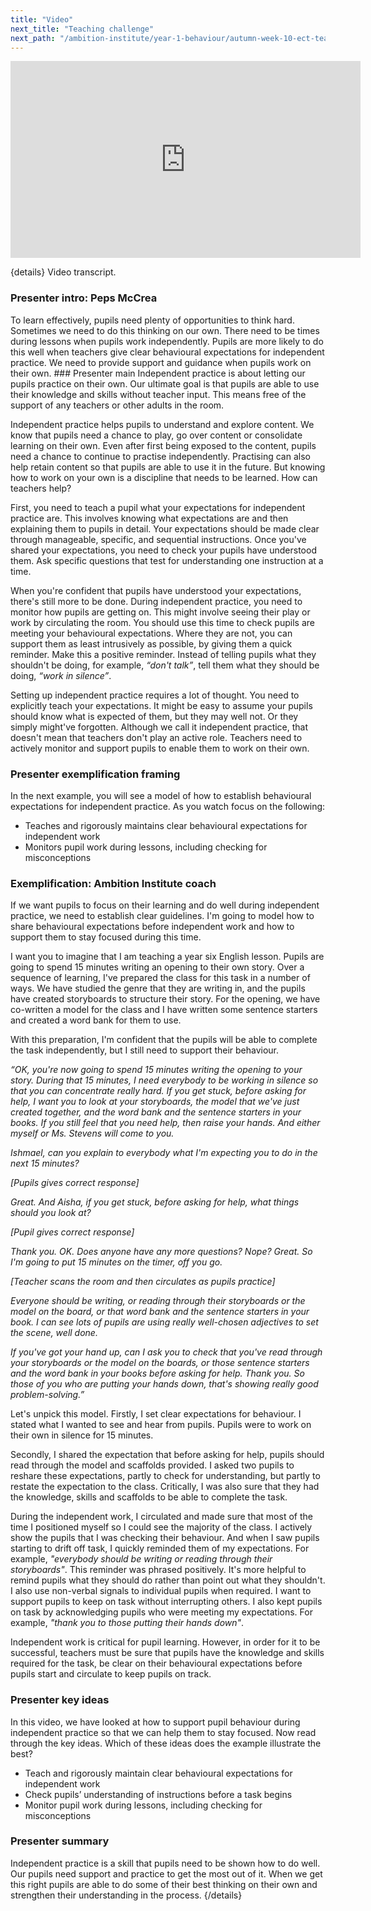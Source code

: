 ```yaml
---
title: "Video"
next_title: "Teaching challenge"
next_path: "/ambition-institute/year-1-behaviour/autumn-week-10-ect-teaching-challenge"
---
```


<iframe width="560" height="315" src="https://www.youtube.com/embed/akOyC9epHEY" title="YouTube video player" frameborder="0" allow="accelerometer; autoplay; clipboard-write; encrypted-media; gyroscope; picture-in-picture; web-share" allowfullscreen></iframe>


{details}
Video transcript.



<h3 class="p1">
  <span class="s1">Presenter intro: Peps McCrea</span>
</h3>
To learn effectively, pupils need plenty of opportunities to think hard. Sometimes
we need to do this thinking on our own. There need to be times during lessons when
pupils work independently. Pupils are more likely to do this well when teachers give
clear behavioural expectations for independent practice. We need to provide support
and guidance when pupils work on their own.
### Presenter main
Independent practice is about letting our pupils practice on their own. Our ultimate
goal is that pupils are able to use their knowledge and skills without teacher input.
This means free of the support of any teachers or other adults in the room.

Independent practice helps pupils to understand and explore content. We know that pupils need a chance to play, go over content or consolidate learning on their own. Even after first being exposed to the content, pupils need a chance to continue to practise independently. Practising can also help retain content so that pupils are able to use it in the future. But knowing how to work on your own is a discipline that needs to be learned. How can teachers help?

First, you need to teach a pupil what your expectations for independent practice are. This involves knowing what expectations are and then explaining them to pupils in detail. Your expectations should be made clear through manageable, specific, and sequential instructions. Once you've shared your expectations, you need to check your pupils have understood them. Ask specific questions that test for understanding one instruction at a time.

When you're confident that pupils have understood your expectations, there's still more to be done. During independent practice, you need to monitor how pupils are getting on. This might involve seeing their play or work by circulating the room. You should use this time to check pupils are meeting your behavioural expectations. Where they are not, you can support them as least intrusively as possible, by giving them a quick reminder. Make this a positive reminder. Instead of telling pupils what they shouldn't be doing, for example, _“don't talk”_, tell them what they should be doing, _“work in silence”_.

Setting up independent practice requires a lot of thought. You need to explicitly teach your expectations. It might be easy to assume your pupils should know what is expected of them, but they may well not. Or they simply might've forgotten. Although we call it independent practice, that doesn't mean that teachers don't play an active role. Teachers need to actively monitor and support pupils to enable them to work on their own.

### Presenter exemplification framing
In the next example, you will see a model of how to establish behavioural expectations
for independent practice. As you watch focus on the following:

- Teaches and rigorously maintains clear behavioural expectations for independent work
- Monitors pupil work during lessons, including checking for misconceptions

### Exemplification: Ambition Institute coach
If we want pupils to focus on their learning and do well during independent
practice, we need to establish clear guidelines. I'm going to model how to share
behavioural expectations before independent work and how to support them to stay
focused during this time.

I want you to imagine that I am teaching a year six English lesson. Pupils are going to spend 15 minutes writing an opening to their own story. Over a sequence of learning, I've prepared the class for this task in a number of ways. We have studied the genre that they are writing in, and the pupils have created storyboards to structure their story. For the opening, we have co-written a model for the class and I have written some sentence starters and created a word bank for them to use.

With this preparation, I'm confident that the pupils will be able to complete the task independently, but I still need to support their behaviour.

_“OK, you're now going to spend 15 minutes writing the opening to your story. During that 15 minutes, I need everybody to be working in silence so that you can concentrate really hard. If you get stuck, before asking for help, I want you to look at your storyboards, the model that we've just created together, and the word bank and the sentence starters in your books. If you still feel that you need help, then raise your hands. And either myself or Ms. Stevens will come to you._

_Ishmael, can you explain to everybody what I'm expecting you to do in the next 15 minutes?_

_[Pupils gives correct response]_

_Great. And Aisha, if you get stuck, before asking for help, what things should you look at?_

_[Pupil gives correct response]_

_Thank you. OK. Does anyone have any more questions? Nope? Great. So I'm going to put 15 minutes on the timer, off you go._

_[Teacher scans the room and then circulates as pupils practice]_

_Everyone should be writing, or reading through their storyboards or the model on the board, or that word bank and the sentence starters in your book. I can see lots of pupils are using really well-chosen adjectives to set the scene, well done._

_If you've got your hand up, can I ask you to check that you've read through your storyboards or the model on the boards, or those sentence starters and the word bank in your books before asking for help. Thank you. So those of you who are putting your hands down, that's showing really good problem-solving.”_

Let's unpick this model. Firstly, I set clear expectations for behaviour. I stated what I wanted to see and hear from pupils. Pupils were to work on their own in silence for 15 minutes.

Secondly, I shared the expectation that before asking for help, pupils should read through the model and scaffolds provided. I asked two pupils to reshare these expectations, partly to check for understanding, but partly to restate the expectation to the class. Critically, I was also sure that they had the knowledge, skills and scaffolds to be able to complete the task.

During the independent work, I circulated and made sure that most of the time I positioned myself so I could see the majority of the class. I actively show the pupils that I was checking their behaviour. And when I saw pupils starting to drift off task, I quickly reminded them of my expectations. For example, _"everybody should be writing or reading through their storyboards"_. This reminder was phrased positively. It's more helpful to remind pupils what they should do rather than point out what they shouldn't. I also use non-verbal signals to individual pupils when required. I want to support pupils to keep on task without interrupting others. I also kept pupils on task by acknowledging pupils who were meeting my expectations. For example, _"thank you to those putting their hands down"_.

Independent work is critical for pupil learning. However, in order for it to be successful, teachers must be sure that pupils have the knowledge and skills required for the task, be clear on their behavioural expectations before pupils start and circulate to keep pupils on track.

### Presenter key ideas
In this video, we have looked at how to support pupil behaviour during independent
practice so that we can help them to stay focused. Now read through the key ideas.
Which of these ideas does the example illustrate the best?

- Teach and rigorously maintain clear behavioural expectations for independent work
- Check pupils’ understanding of instructions before a task begins
- Monitor pupil work during lessons, including checking for misconceptions

### Presenter summary
Independent practice is a skill that pupils need to be shown how to do well. Our
pupils need support and practice to get the most out of it. When we get this
right pupils are able to do some of their best thinking on their own and
strengthen their understanding in the process.  {/details}
